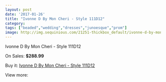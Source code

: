 ```yaml
---
layout: post
date: '2017-01-26'
title: "Ivonne D By Mon Cheri - Style 111D12"
category: 
tags: ["beaded","wedding","dresses","junoesque","prom"]
image: http://img.sequinious.com/21251-thickbox_default/ivonne-d-by-mon-cheri-style-111d12.jpg
---
```

Ivonne D By Mon Cheri - Style 111D12

On Sales: **$288.99**
<a href="https://www.sequinious.com/9480-ivonne-d-by-mon-cheri-style-111d12.html"><amp-img layout="responsive" width="600" height="600" src="//img.sequinious.com/21251-thickbox_default/ivonne-d-by-mon-cheri-style-111d12.jpg" alt="Ivonne D By Mon Cheri - Style 111D12 0" /></a>

Buy it: [Ivonne D By Mon Cheri - Style 111D12](https://www.sequinious.com/9480-ivonne-d-by-mon-cheri-style-111d12.html "Ivonne D By Mon Cheri - Style 111D12")

View more: [](https://www.sequinious.com/- "")